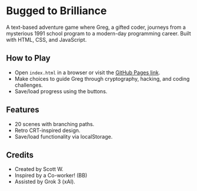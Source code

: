 # Bugged to Brilliance

A text-based adventure game where Greg, a gifted coder, journeys from a mysterious 1991 school program to a modern-day programming career. Built with HTML, CSS, and JavaScript.

## How to Play
- Open `index.html` in a browser or visit the [GitHub Pages link](https://your-username.github.io/bugged-to-brilliance).
- Make choices to guide Greg through cryptography, hacking, and coding challenges.
- Save/load progress using the buttons.

## Features
- 20 scenes with branching paths.
- Retro CRT-inspired design.
- Save/load functionality via localStorage.

## Credits
- Created by Scott W.
- Inspired by a Co-worker! (BB)
- Assisted by Grok 3 (xAI).
